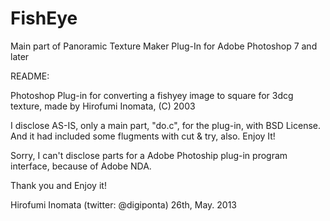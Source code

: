 # FishEye
Main part of Panoramic Texture Maker Plug-In for Adobe Photoshop 7 and later

README: 

Photoshop Plug-in for converting a fishyey image 
to square for 3dcg texture, made by 
Hirofumi Inomata, (C) 2003

I disclose AS-IS, only a main part, "do.c", for the plug-in,
with BSD License. And it had included some flugments 
with cut & try, also. Enjoy It!

Sorry, I can't disclose parts for a Adobe Photoship 
plug-in program interface, because of Adobe NDA.

Thank you and Enjoy it!

Hirofumi Inomata (twitter: @digiponta)
26th, May. 2013

